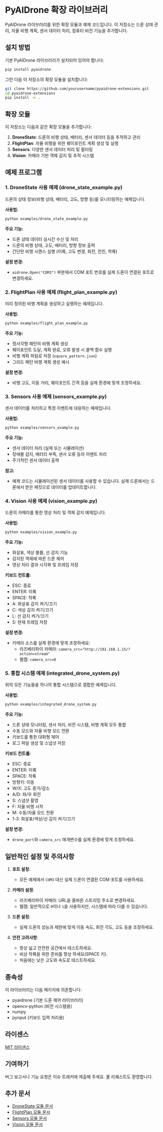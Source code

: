 # PyAIDrone 확장 라이브러리

PyAIDrone 라이브러리를 위한 확장 모듈과 예제 코드입니다. 이 저장소는 드론 상태 관리, 자율 비행 계획, 센서 데이터 처리, 컴퓨터 비전 기능을 추가합니다.

## 설치 방법

기본 PyAIDrone 라이브러리가 설치되어 있어야 합니다:

```bash
pip install pyaidrone
```

그런 다음 이 저장소의 확장 모듈을 설치합니다:

```bash
git clone https://github.com/yourusername/pyaidrone-extensions.git
cd pyaidrone-extensions
pip install -e .
```

## 확장 모듈

이 저장소는 다음과 같은 확장 모듈을 추가합니다:

1. **DroneState**: 드론의 비행 상태, 배터리, 센서 데이터 등을 추적하고 관리
2. **FlightPlan**: 자율 비행을 위한 웨이포인트 계획 생성 및 실행
3. **Sensors**: 다양한 센서 데이터 처리 및 필터링
4. **Vision**: 카메라 기반 객체 감지 및 추적 시스템

## 예제 프로그램

### 1. DroneState 사용 예제 (drone_state_example.py)

드론의 상태 정보(비행 상태, 배터리, 고도, 방향 등)를 모니터링하는 예제입니다.

**사용법:**
```bash
python examples/drone_state_example.py
```

**주요 기능:**
- 드론 상태 데이터 실시간 수신 및 처리
- 드론의 비행 상태, 고도, 배터리, 방향 정보 출력
- 간단한 비행 시퀀스 실행 (이륙, 고도 변경, 회전, 전진, 착륙)

**설정 변경:**
- `aidrone.Open("COM3")` 부분에서 COM 포트 번호를 실제 드론이 연결된 포트로 변경하세요.

### 2. FlightPlan 사용 예제 (flight_plan_example.py)

미리 정의된 비행 계획을 생성하고 실행하는 예제입니다.

**사용법:**
```bash
python examples/flight_plan_example.py
```

**주요 기능:**
- 정사각형 패턴의 비행 계획 생성
- 웨이포인트 도달, 계획 완료, 오류 발생 시 콜백 함수 실행
- 비행 계획 파일로 저장 (`square_pattern.json`)
- 그리드 패턴 비행 계획 생성 예시

**설정 변경:**
- 비행 고도, 이동 거리, 웨이포인트 간격 등을 실제 환경에 맞게 조정하세요.

### 3. Sensors 사용 예제 (sensors_example.py)

센서 데이터를 처리하고 특정 이벤트에 대응하는 예제입니다.

**사용법:**
```bash
python examples/sensors_example.py
```

**주요 기능:**
- 센서 데이터 처리 (실제 또는 시뮬레이션)
- 장애물 감지, 배터리 부족, 센서 오류 등의 이벤트 처리
- 주기적인 센서 데이터 출력

**참고:**
- 예제 코드는 시뮬레이션된 센서 데이터를 사용할 수 있습니다. 실제 드론에서는 드론에서 받은 패킷으로 데이터를 업데이트합니다.

### 4. Vision 사용 예제 (vision_example.py)

드론의 카메라를 통한 영상 처리 및 객체 감지 예제입니다.

**사용법:**
```bash
python examples/vision_example.py
```

**주요 기능:**
- 화살표, 색상 블롭, 선 감지 기능
- 감지된 객체에 따른 드론 제어
- 영상 처리 결과 시각화 및 프레임 저장

**키보드 컨트롤:**
- ESC: 종료
- ENTER: 이륙
- SPACE: 착륙
- A: 화살표 감지 켜기/끄기
- C: 색상 감지 켜기/끄기
- L: 선 감지 켜기/끄기
- S: 현재 프레임 저장

**설정 변경:**
- 카메라 소스를 실제 환경에 맞게 조정하세요:
  - 라즈베리파이 카메라: `camera_src="http://192.168.1.15/?action=stream"`
  - 웹캠: `camera_src=0`

### 5. 통합 시스템 예제 (integrated_drone_system.py)

위의 모든 기능들을 하나의 통합 시스템으로 결합한 예제입니다.

**사용법:**
```bash
python examples/integrated_drone_system.py
```

**주요 기능:**
- 드론 상태 모니터링, 센서 처리, 비전 시스템, 비행 계획 모두 통합
- 수동 모드와 자율 비행 모드 전환
- 키보드를 통한 대화형 제어
- 로그 파일 생성 및 스냅샷 저장

**키보드 컨트롤:**
- ESC: 종료
- ENTER: 이륙
- SPACE: 착륙
- 방향키: 이동
- W/X: 고도 증가/감소
- A/D: 좌/우 회전
- S: 스냅샷 촬영
- F: 자율 비행 시작
- M: 수동/자율 모드 전환
- 1-3: 화살표/색상/선 감지 켜기/끄기

**설정 변경:**
- `drone_port`와 `camera_src` 매개변수를 실제 환경에 맞게 조정하세요.

## 일반적인 설정 및 주의사항

1. **포트 설정**: 
   - 모든 예제에서 `COM3` 대신 실제 드론이 연결된 COM 포트를 사용하세요.

2. **카메라 설정**:
   - 라즈베리파이 카메라: URL을 올바른 스트리밍 주소로 변경하세요.
   - 웹캠: 일반적으로 `0`이나 `1`을 사용하지만, 시스템에 따라 다를 수 있습니다.

3. **드론 설정**:
   - 실제 드론의 성능과 제한에 맞게 이동 속도, 회전 각도, 고도 등을 조정하세요.

4. **안전 고려사항**:
   - 항상 넓고 안전한 공간에서 테스트하세요.
   - 비상 착륙을 위한 준비를 항상 하세요(SPACE 키).
   - 처음에는 낮은 고도와 속도로 테스트하세요.

## 종속성

이 라이브러리는 다음 패키지에 의존합니다:
- pyaidrone (기본 드론 제어 라이브러리)
- opencv-python (비전 시스템용)
- numpy
- pynput (키보드 입력 처리용)

## 라이센스

[MIT 라이센스](LICENSE)

## 기여하기

버그 보고서나 기능 요청은 이슈 트래커에 제출해 주세요. 풀 리퀘스트도 환영합니다.

## 추가 문서

- [DroneState 모듈 문서](docs/dronestate.md)
- [FlightPlan 모듈 문서](docs/flightplan.md)
- [Sensors 모듈 문서](docs/sensors.md)
- [Vision 모듈 문서](docs/vision.md)
